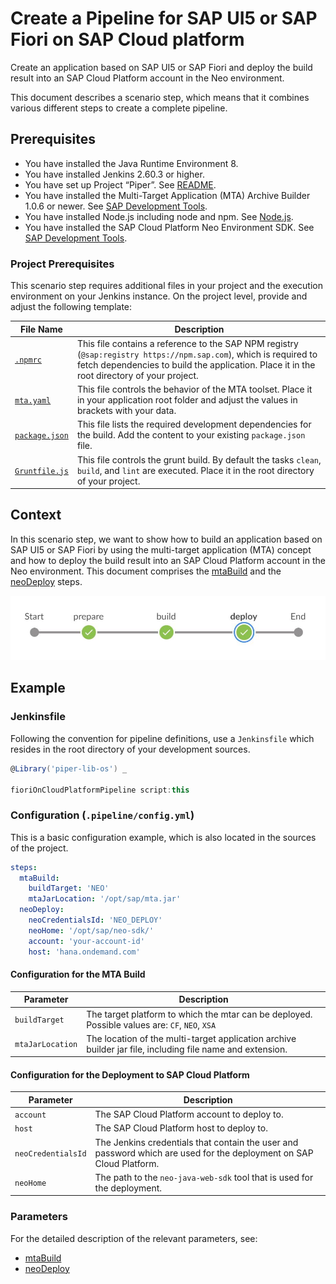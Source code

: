 # Create a Pipeline for SAP UI5 or SAP Fiori on SAP Cloud platform

Create an application based on SAP UI5 or SAP Fiori and deploy the build result into an SAP Cloud Platform account in the Neo environment.

This document describes a scenario step, which means that it combines various different steps to create a complete pipeline.


## Prerequisites

* You have installed the Java Runtime Environment 8.
* You have installed Jenkins 2.60.3 or higher.
* You have set up Project “Piper”. See [README](https://github.com/SAP/jenkins-library/blob/master/README.md).
* You have installed the Multi-Target Application (MTA) Archive Builder 1.0.6 or newer. See [SAP Development Tools](https://tools.hana.ondemand.com/#cloud).
* You have installed Node.js including node and npm. See [Node.js](https://nodejs.org/en/download/).
* You have installed the SAP Cloud Platform Neo Environment SDK. See [SAP Development Tools](https://tools.hana.ondemand.com/#cloud).


### Project Prerequisites

This scenario step requires additional files in your project and the execution environment on your Jenkins instance. On the project level, provide and adjust the following template:

| File Name | Description |
|-----|-----|
| [`.npmrc`](https://github.com/marcusholl/jenkins-library/tree/pr/scenarioUI5SAPCP/documentation/docs/scenarios/ui5-sap-cp/files/.npmrc) | This file contains a reference to the SAP NPM registry (`@sap:registry https://npm.sap.com`), which is required to fetch dependencies to build the application. Place it in the root directory of your project. |
| [`mta.yaml`](https://github.com/marcusholl/jenkins-library/tree/pr/scenarioUI5SAPCP/documentation/docs/scenarios/ui5-sap-cp/files/mta.yaml) | This file controls the behavior of the MTA toolset. Place it in your application root folder and adjust the values in brackets with your data. |
| [`package.json`](https://github.com/marcusholl/jenkins-library/tree/pr/scenarioUI5SAPCP/documentation/docs/scenarios/ui5-sap-cp/files/package.json) | This file lists the required development dependencies for the build. Add the content to your existing `package.json` file. |
| [`Gruntfile.js`](https://github.com/marcusholl/jenkins-library/tree/pr/scenarioUI5SAPCP/documentation/docs/scenarios/ui5-sap-cp/files/Gruntfile.js) | This file controls the grunt build. By default the tasks `clean`, `build`, and `lint` are executed. Place it in the root directory of your project. |


## Context

In this scenario step, we want to show how to build an application based on SAP UI5 or SAP Fiori by using the multi-target application (MTA) concept and how to deploy the build result into an SAP Cloud Platform account in the Neo environment. This document comprises the [mtaBuild](https://sap.github.io/jenkins-library/steps/mtaBuild/) and the [neoDeploy](https://sap.github.io/jenkins-library/steps/neoDeploy/) steps.

![This pipeline in Jenkins Blue Ocean](images/pipeline.jpg)

## Example

### Jenkinsfile

Following the convention for pipeline definitions, use a `Jenkinsfile` which resides in the root directory of your development sources.

```groovy
@Library('piper-lib-os') _

fioriOnCloudPlatformPipeline script:this
```

### Configuration (`.pipeline/config.yml`)

This is a basic configuration example, which is also located in the sources of the project.

```yaml
steps:
  mtaBuild:
    buildTarget: 'NEO'
    mtaJarLocation: '/opt/sap/mta.jar'
  neoDeploy:
    neoCredentialsId: 'NEO_DEPLOY'
    neoHome: '/opt/sap/neo-sdk/'
    account: 'your-account-id'
    host: 'hana.ondemand.com'
```

#### Configuration for the MTA Build

| Parameter        | Description    |
| -----------------|----------------|
| `buildTarget`    | The target platform to which the mtar can be deployed. Possible values are: `CF`, `NEO`, `XSA` |
| `mtaJarLocation` | The location of the multi-target application archive builder jar file, including file name and extension. |


#### Configuration for the Deployment to SAP Cloud Platform

| Parameter          | Description |
| -------------------|-------------|
| `account`           | The SAP Cloud Platform account to deploy to. |
| `host`           |  The SAP Cloud Platform host to deploy to. |
| `neoCredentialsId` | The Jenkins credentials that contain the user and password which are used for the deployment on SAP Cloud Platform. |
| `neoHome`           | The path to the `neo-java-web-sdk` tool that is used for the deployment. |


### Parameters

For the detailed description of the relevant parameters, see:

* [mtaBuild](https://sap.github.io/jenkins-library/steps/mtaBuild/)
* [neoDeploy](https://sap.github.io/jenkins-library/steps/neoDeploy/)
